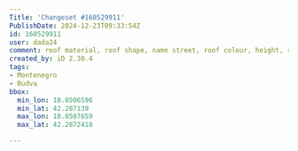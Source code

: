 ```yaml
---
Title: 'Changeset #160529911'
PublishDate: 2024-12-23T09:33:54Z
id: 160529911
user: dada24
comment: roof material, roof shape, name street, roof colour, height, roof colour
created_by: iD 2.30.4
tags:
- Montenegro
- Budva
bbox:
  min_lon: 18.8506596
  min_lat: 42.287139
  max_lon: 18.8507659
  max_lat: 42.2872418

---
```

